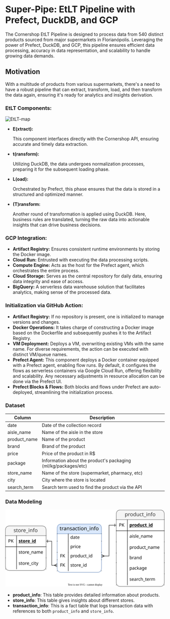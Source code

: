 #  Super-Pipe: EtLT Pipeline with Prefect, DuckDB, and GCP

The Cornershop EtLT Pipeline is designed to process data from 540 distinct products sourced from major supermarkets in Florianópolis. Leveraging the power of Prefect, DuckDB, and GCP, this pipeline ensures efficient data processing, accuracy in data representation, and scalability to handle growing data demands.

## Motivation
With a multitude of products from various supermarkets, there's a need to have a robust pipeline that can extract, transform, load, and then transform the data again, ensuring it's ready for analytics and insights derivation.
### **EtLT Components:**

![EtLT-map](https://kroki.io/graphviz/svg/eNptj01LxEAMhu_7K0JPLbigZ6lQ7SDCIKjjaRFJ27gdHGeWmXRZlf3vTls6fuAlCW_yJG86vfW46-EaPlfg0b522pfq8nwF1nUEm9DjjsrGHZ6iFIZmnm7NEJj88-lIGWzIlJlgqaDyba-ZWh48ZZEQsFna-YE9tlxk4yZOOufxanhx_q2ANdzGjEZ_IGtnp0mZJmXusJtxlcRcFQsf8Stn9-TDwgpYX8RTMcgxqCgd__ni7McXj4E83DtDYbRff_uvkRGE3WpL8cK0vq5-dyuL5j1wOIGHOwk17WNV3fyFJlMiVZwqOa9MRo9fJ8d9fQ==)

- **E(xtract):**
    
    This component interfaces directly with the Cornershop API, ensuring accurate and timely data extraction.
    
- **t(ransform):**
    
    Utilizing DuckDB, the data undergoes normalization processes, preparing it for the subsequent loading phase.
    
- **L(oad):**
    
    Orchestrated by Prefect, this phase ensures that the data is stored in a structured and optimized manner.
    
- **(T)ransform:**
    
    Another round of transformation is applied using DuckDB. Here, business rules are translated, turning the raw data into actionable insights that can drive business decisions.
    

### **GCP Integration:**

- **Artifact Registry:** Ensures consistent runtime environments by storing the Docker image.
- **Cloud Run:** Entrusted with executing the data processing scripts.
- **Compute Engine:** Acts as the host for the Prefect agent, which orchestrates the entire process.
- **Cloud Storage:** Serves as the central repository for daily data, ensuring data integrity and ease of access.
- **BigQuery:** A serverless data warehouse solution that facilitates analytics, making sense of the processed data.

### **Initialization via GitHub Action:**

- **Artifact Registry:** If no repository is present, one is initialized to manage versions and changes.
- **Docker Operations:** It takes charge of constructing a Docker image based on the Dockerfile and subsequently pushes it to the Artifact Registry.
- **VM Deployment:** Deploys a VM, overwriting existing VMs with the same name. For diverse requirements, the action can be executed with distinct VM/queue names.
- **Prefect Agent:** This component deploys a Docker container equipped with a Prefect agent, enabling flow runs. By default, it configures the flows as serverless containers via Google Cloud Run, offering flexibility and scalability. Any necessary adjustments in resource allocation can be done via the Prefect UI.
- **Prefect Blocks & Flows:** Both blocks and flows under Prefect are auto-deployed, streamlining the initialization process.

### Dataset

| Column       | Description                                                |
|--------------|------------------------------------------------------------|
| date         | Date of the collection record                             |
| aisle_name   | Name of the aisle in the store                            |
| product_name | Name of the product                                       |
| brand        | Brand of the product                                      |
| price        | Price of the product in R$                                |
| package      | Information about the product's packaging (ml/kg/packages/etc)|
| store_name   | Name of the store (supermarket, pharmacy, etc)            |
| city         | City where the store is located                           |
| search_term  | Search term used to find the product via the API          |

### Data Modeling

![EtLT-map](img/data_modeling.svg)

- **product_info**: This table provides detailed information about products.
- **store_info**: This table gives insights about different stores.
- **transaction_info**: This is a fact table that logs transaction data with references to both `product_info` and `store_info`.


